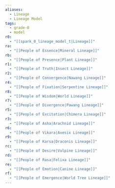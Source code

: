 ```yaml
---
aliases:
  - Lineage
  - Lineage Model
tags:
  - grade-0
  - model
r0:
  - "[[spark_0_lineage_model_t|Lineage]]"
ra:
  - "[[People of Essence|Mineral Lineage]]"
rb:
  - "[[People of Presence|Plant Lineage]]"
r1:
  - "[[People of Truth|Insect Lineage]]"
r2:
  - "[[People of Convergence|Nawang Lineage]]"
r4:
  - "[[People of Fixation|Serpentine Lineage]]"
r8:
  - "[[People of Wisdom|World Lineage]]"
r7:
  - "[[People of Divergence|Pawang Lineage]]"
r5:
  - "[[People of Excitation|Chimera Lineage]]"
r3:
  - "[[People of Asha|Arachnid Lineage]]"
r6:
  - "[[People of Vikara|Avesix Lineage]]"
r9:
  - "[[People of Karsa|Draconis Lineage]]"
rc:
  - "[[People of Desire|Vulpine Lineage]]"
rd:
  - "[[People of Rasa|Felixa Lineage]]"
re:
  - "[[People of Emotion|Canine Lineage]]"
rf:
  - "[[People of Emergence|World Tree Lineage]]"
---
```

